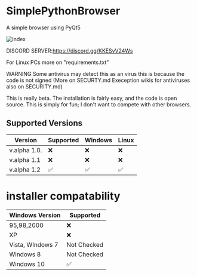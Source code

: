 # SimplePythonBrowser
A simple browser using PyQt5

![index](https://user-images.githubusercontent.com/85512286/142732638-7172368f-72c2-45b8-b7b8-e36f646c8a7b.jpg)

DISCORD SERVER:https://discord.gg/KKESvV24Ws

For Linux PCs more on "requirements.txt" 

WARNING:Some antivirus may detect this as an virus this is because the code is not signed (More on SECURTY.md Exeception wikis for antiviruses also on SECURITY.md)  

This is really beta. The installation is fairly easy, and the code is open source. This is simply for fun; I don't want to compete with other browsers.





## Supported Versions

| Version         | Supported          | Windows               | Linux               |
| -------         | ------------------ | ----------------------| --------------------|
| v.alpha 1.0.    | :x: | :x:                                  | :x:                 |
| v.alpha 1.1     |:x:  |:x:                                   | :x:                 |
| v.alpha 1.2     |:white_check_mark: | :white_check_mark:     | ✅                   |


# installer compatability

| Windows Version   |  Supported            
| ----------------  | ------------------                      
|   95,98,2000      |    :x:  
|      XP           |    :x:
|  Vista, WIndows 7 |    Not Checked
|     Windows 8     |    Not Checked
|    Windows 10     |   :white_check_mark:



